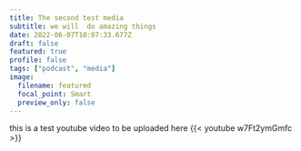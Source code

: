 ```yaml
---
title: The second test media
subtitle: we will  do amazing things
date: 2022-06-07T10:07:33.677Z
draft: false
featured: true
profile: false
tags: ["podcast", "media"]
image:
  filename: featured
  focal_point: Smart
  preview_only: false
---
```

this is a test youtube video to be uploaded here
{{< youtube w7Ft2ymGmfc >}}